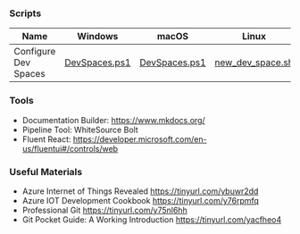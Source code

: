 ### Scripts

|Name  |Windows  |macOS  |Linux  |
|---------|---------|---------|---------|
|Configure Dev Spaces     |  [DevSpaces.ps1](https://acsicorp.sharepoint.com/sites/3MDigitalGGKAnalysts/Shared%20Documents/General/Tools/DevSpaces/DevSpaces.ps1)       |   [DevSpaces.ps1](https://acsicorp.sharepoint.com/sites/3MDigitalGGKAnalysts/Shared%20Documents/General/Tools/DevSpaces/DevSpaces.ps1)      |   [new_dev_space.sh](https://acsicorp.sharepoint.com/sites/3MDigitalGGKAnalysts/Shared%20Documents/General/Tools/DevSpaces/new_dev_space.sh)      |

### Tools
- Documentation Builder: https://www.mkdocs.org/
- Pipeline Tool: WhiteSource Bolt
- Fluent React: https://developer.microsoft.com/en-us/fluentui#/controls/web

### Useful Materials
- Azure Internet of Things Revealed https://tinyurl.com/ybuwr2dd
- Azure IOT Development Cookbook https://tinyurl.com/y76rpmfq
- Professional Git https://tinyurl.com/y75nl6hh
- Git Pocket Guide: A Working Introduction https://tinyurl.com/yacfheo4
